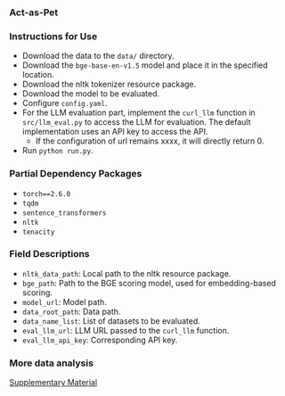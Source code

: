 ### Act-as-Pet

### Instructions for Use
- Download the data to the `data/` directory.
- Download the `bge-base-en-v1.5` model and place it in the specified location.
- Download the nltk tokenizer resource package.
- Download the model to be evaluated.
- Configure `config.yaml`.
- For the LLM evaluation part, implement the `curl_llm` function in `src/llm_eval.py` to access the LLM for evaluation. The default implementation uses an API key to access the API. 
    - If the configuration of url remains xxxx, it will directly return 0.
- Run `python run.py`.

### Partial Dependency Packages
- `torch==2.6.0`
- `tqdm`
- `sentence_transformers`
- `nltk`
- `tenacity`

### Field Descriptions
- `nltk_data_path`: Local path to the nltk resource package.
- `bge_path`: Path to the BGE scoring model, used for embedding-based scoring.
- `model_url`: Model path.
- `data_root_path`: Data path.
- `data_name_list`: List of datasets to be evaluated.
- `eval_llm_url`: LLM URL passed to the `curl_llm` function.
- `eval_llm_api_key`: Corresponding API key.


### More data analysis

[Supplementary Material](./supplementary_material_for_Pet-Bench.pdf)